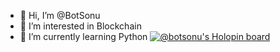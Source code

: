 - 👋 Hi, I’m @BotSonu
- 👀 I’m interested in Blockchain 
- 🌱 I’m currently learning Python 
[![@botsonu's Holopin board](https://holopin.me/botsonu)](https://holopin.io/@botsonu)
